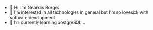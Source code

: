 - 👋 Hi, I’m Geandis Borges
- 👀 I'm interested in all technologies in general but I'm so lovesick with software development
- 🌱 I’m currently learning postgreSQL...

<!---
geandisbd/geandisbd is a ✨ special ✨ repository because its `README.md` (this file) appears on your GitHub profile.
You can click the Preview link to take a look at your changes.
--->
